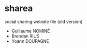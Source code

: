 sharea
======

social sharing website file (old version)

- Guillaume NOMINÉ
- Brendan RIUS
- Yoann DOUPAGNE
